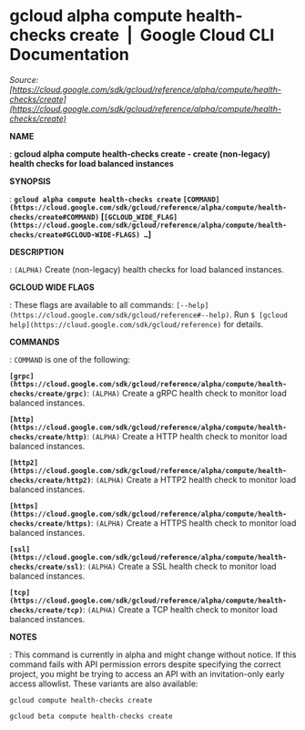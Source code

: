# gcloud alpha compute health-checks create  |  Google Cloud CLI Documentation

*Source: [https://cloud.google.com/sdk/gcloud/reference/alpha/compute/health-checks/create](https://cloud.google.com/sdk/gcloud/reference/alpha/compute/health-checks/create)*

**NAME**

: **gcloud alpha compute health-checks create - create (non-legacy) health checks for load balanced instances**

**SYNOPSIS**

: **`gcloud alpha compute health-checks create` `[COMMAND](https://cloud.google.com/sdk/gcloud/reference/alpha/compute/health-checks/create#COMMAND)` [`[GCLOUD_WIDE_FLAG](https://cloud.google.com/sdk/gcloud/reference/alpha/compute/health-checks/create#GCLOUD-WIDE-FLAGS) …`]**

**DESCRIPTION**

: `(ALPHA)` Create (non-legacy) health checks for load balanced
instances.

**GCLOUD WIDE FLAGS**

: These flags are available to all commands: `[--help](https://cloud.google.com/sdk/gcloud/reference#--help)`.
Run `$ [gcloud help](https://cloud.google.com/sdk/gcloud/reference)` for details.

**COMMANDS**

: ``COMMAND`` is one of the following:

**`[grpc](https://cloud.google.com/sdk/gcloud/reference/alpha/compute/health-checks/create/grpc)`**:
`(ALPHA)` Create a gRPC health check to monitor load balanced
instances.

**`[http](https://cloud.google.com/sdk/gcloud/reference/alpha/compute/health-checks/create/http)`**:
`(ALPHA)` Create a HTTP health check to monitor load balanced
instances.

**`[http2](https://cloud.google.com/sdk/gcloud/reference/alpha/compute/health-checks/create/http2)`**:
`(ALPHA)` Create a HTTP2 health check to monitor load balanced
instances.

**`[https](https://cloud.google.com/sdk/gcloud/reference/alpha/compute/health-checks/create/https)`**:
`(ALPHA)` Create a HTTPS health check to monitor load balanced
instances.

**`[ssl](https://cloud.google.com/sdk/gcloud/reference/alpha/compute/health-checks/create/ssl)`**:
`(ALPHA)` Create a SSL health check to monitor load balanced
instances.

**`[tcp](https://cloud.google.com/sdk/gcloud/reference/alpha/compute/health-checks/create/tcp)`**:
`(ALPHA)` Create a TCP health check to monitor load balanced
instances.

**NOTES**

: This command is currently in alpha and might change without notice. If this
command fails with API permission errors despite specifying the correct project,
you might be trying to access an API with an invitation-only early access
allowlist. These variants are also available:

```
gcloud compute health-checks create
```

```
gcloud beta compute health-checks create
```